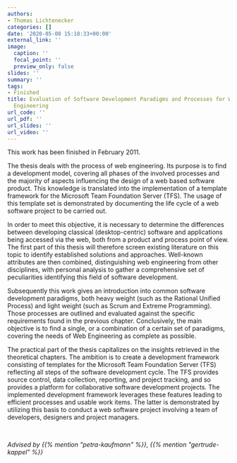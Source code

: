 ```yaml
---
authors:
- Thomas Lichtenecker
categories: []
date: '2020-05-08 15:18:33+00:00'
external_link: ''
image:
  caption: ''
  focal_point: ''
  preview_only: false
slides: ''
summary: ''
tags:
- Finished
title: Evaluation of Software Development Paradigms and Processes for Web Application
  Engineering
url_code: ''
url_pdf: ''
url_slides: ''
url_video: ''
---
```


This work has been finished in February 2011.

The thesis deals with the process of web engineering. Its purpose is to find a development model, covering all phases of the involved processes and the majority of aspects influencing the design of a web based software product. This knowledge is translated into the implementation of a template framework for the Microsoft Team Foundation Server (TFS). The usage of this template set is demonstrated by documenting the life cycle of a web software project to be carried out.

In order to meet this objective, it is necessary to determine the differences between developing classical (desktop-centric) software and applications being accessed via the web, both from a product and process point of view. The first part of this thesis will therefore screen existing literature on this topic to identify established solutions and approaches. Well-known attributes are then combined, distinguishing web engineering from other disciplines, with personal analysis to gather a comprehensive set of peculiarities identifying this field of software development.

Subsequently this work gives an introduction into common software development paradigms, both heavy weight (such as the Rational Unified Process) and light weight (such as Scrum and Extreme Programming). Those processes are outlined and evaluated against the specific requirements found in the previous chapter. Conclusively, the main objective is to find a single, or a combination of a certain set of paradigms, covering the needs of Web Engineering as complete as possible.

The practical part of the thesis capitalizes on the insights retrieved in the theoretical chapters. The ambition is to create a development framework consisting of templates for the Microsoft Team Foundation Server (TFS) reflecting all steps of the software development cycle. The TFS provides source control, data collection, reporting, and project tracking, and so provides a platform for collaborative software development projects. The implemented development framework leverages these features leading to efficient processes and usable work items. The latter is demonstrated by utilizing this basis to conduct a web software project involving a team of developers, designers and project managers.

&nbsp;

*Advised by {{% mention "petra-kaufmann" %}}, {{% mention "gertrude-kappel" %}}*